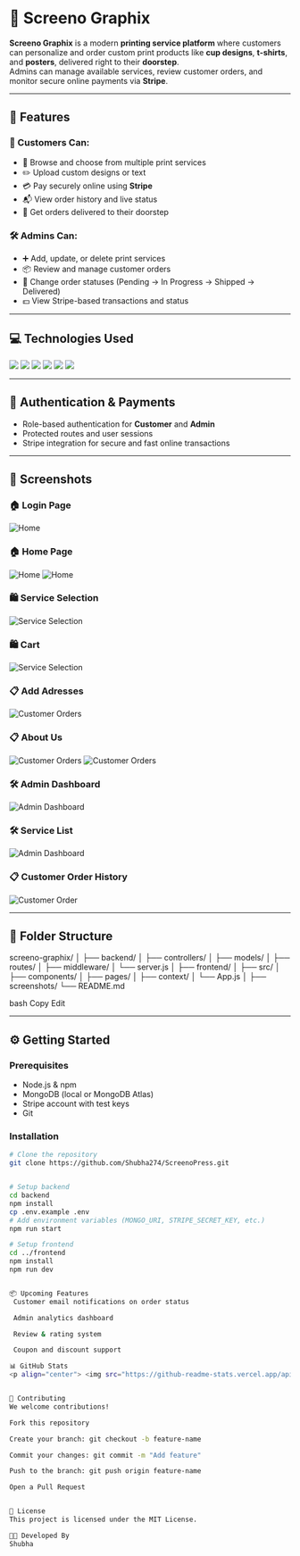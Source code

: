 # 🎨 Screeno Graphix

**Screeno Graphix** is a modern **printing service platform** where customers can personalize and order custom print products like **cup designs**, **t-shirts**, and **posters**, delivered right to their **doorstep**.  
Admins can manage available services, review customer orders, and monitor secure online payments via **Stripe**.

---

## 🌟 Features

### 👤 Customers Can:
- 🛒 Browse and choose from multiple print services
- ✏️ Upload custom designs or text
- 💳 Pay securely online using **Stripe**
- 📬 View order history and live status
- 🚚 Get orders delivered to their doorstep

### 🛠️ Admins Can:
- ➕ Add, update, or delete print services
- 📦 Review and manage customer orders
- 🔁 Change order statuses (Pending → In Progress → Shipped → Delivered)
- 💵 View Stripe-based transactions and status

---

## 💻 Technologies Used

<p>
  <img src="https://img.shields.io/badge/JavaScript-F7DF1E?style=for-the-badge&logo=javascript&logoColor=000" />
  <img src="https://img.shields.io/badge/React-61DAFB?style=for-the-badge&logo=react&logoColor=000" />
  <img src="https://img.shields.io/badge/Node.js-339933?style=for-the-badge&logo=node.js&logoColor=fff" />
  <img src="https://img.shields.io/badge/Express.js-000000?style=for-the-badge&logo=express&logoColor=fff" />
  <img src="https://img.shields.io/badge/MongoDB-47A248?style=for-the-badge&logo=mongodb&logoColor=fff" />
  <img src="https://img.shields.io/badge/Stripe-635BFF?style=for-the-badge&logo=stripe&logoColor=fff" />
</p>

---

## 🔐 Authentication & Payments

- Role-based authentication for **Customer** and **Admin**
- Protected routes and user sessions
- Stripe integration for secure and fast online transactions

---

## 📸 Screenshots
### 🏠 Login Page  
![Home](./Screenshots/Login_Form.png)
### 🏠 Home Page  
![Home](./Screenshots/homepage1.png)
![Home](./Screenshots/homepage2.png)

### 🛍️ Service Selection  
![Service Selection](./Screenshots/services.png)

### 🛍️ Cart 
![Service Selection](./Screenshots/cart.png)


### 📋 Add Adresses
![Customer Orders](./Screenshots/Add_Address.png)

### 📋 About Us
![Customer Orders](./Screenshots/about_us1.png)
![Customer Orders](./Screenshots/about_us2.png)


### 🛠️ Admin Dashboard  
![Admin Dashboard](./Screenshots/Add_services.png)

### 🛠️ Service List
![Admin Dashboard](./Screenshots/ServiceList.png)


### 📋 Customer Order History  
![Customer Order](./Screenshots/Orders.png)

---

## 📁 Folder Structure

screeno-graphix/
│
├── backend/
│ ├── controllers/
│ ├── models/
│ ├── routes/
│ ├── middleware/
│ └── server.js
│
├── frontend/
│ ├── src/
│ ├── components/
│ ├── pages/
│ ├── context/
│ └── App.js
│
├── screenshots/ 
└── README.md

bash
Copy
Edit

---

## ⚙️ Getting Started

### Prerequisites

- Node.js & npm
- MongoDB (local or MongoDB Atlas)
- Stripe account with test keys
- Git

### Installation

```bash
# Clone the repository
git clone https://github.com/Shubha274/ScreenoPress.git


# Setup backend
cd backend
npm install
cp .env.example .env
# Add environment variables (MONGO_URI, STRIPE_SECRET_KEY, etc.)
npm run start

# Setup frontend
cd ../frontend
npm install
npm run dev


📦 Upcoming Features
 Customer email notifications on order status

 Admin analytics dashboard

 Review & rating system

 Coupon and discount support

📊 GitHub Stats
<p align="center"> <img src="https://github-readme-stats.vercel.app/api?username=Shubha274&show_icons=true&theme=default" /> <img src="https://github-readme-stats.vercel.app/api/top-langs/?username=Shubha274&layout=compact" /> </p>


🤝 Contributing
We welcome contributions!

Fork this repository

Create your branch: git checkout -b feature-name

Commit your changes: git commit -m "Add feature"

Push to the branch: git push origin feature-name

Open a Pull Request


📄 License
This project is licensed under the MIT License.

👩‍💻 Developed By
Shubha
